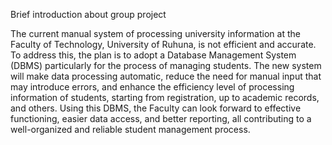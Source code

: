 Brief introduction about group project 

The current manual system of processing university information at the Faculty of Technology, University of Ruhuna, is not efficient and accurate.
To address this, the plan is to adopt a Database Management System (DBMS) particularly for the process of managing students. The new system will make data processing automatic,
reduce the need for manual input that may introduce errors, and enhance the efficiency level of processing information of students,
starting from registration, up to academic records, and others. Using this DBMS, the Faculty can look forward to effective functioning, 
easier data access, and better reporting, all contributing to a well-organized and reliable student management process.

